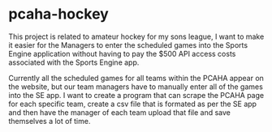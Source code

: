 # pcaha-hockey
This project is related to amateur hockey for my sons league, I want to make it easier for the Managers to enter the scheduled games into the Sports Engine application without having to pay the $500 API access costs associated with the Sports Engine app. 

Currently all the scheduled games for all teams within the PCAHA appear on the website, but our team managers have to manually enter all of the games into the SE app. I want to create a program that can scrape the PCAHA page for each specific team, create a csv file that is formated as per the SE app and then have the manager of each team upload that file and save themselves a lot of time.
